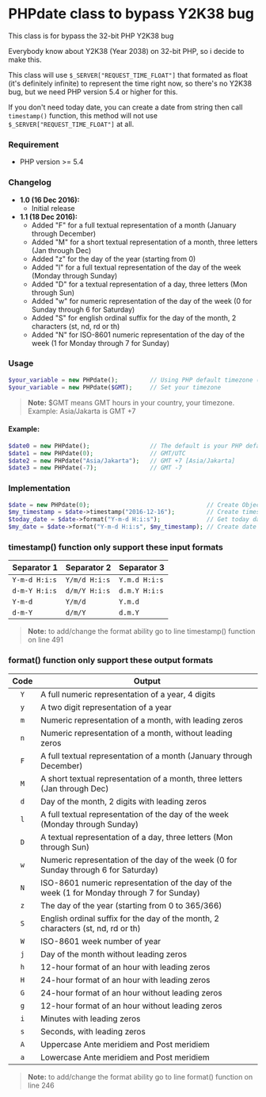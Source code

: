 # PHPdate class to bypass Y2K38 bug
This class is for bypass the 32-bit PHP Y2K38 bug

Everybody know about Y2K38 (Year 2038) on 32-bit PHP, so i decide to make this.

This class will use `$_SERVER["REQUEST_TIME_FLOAT"]` that formated as float (it's definitely infinite) to represent the time right now, so there's no Y2K38 bug, but we need PHP version 5.4 or higher for this.

If you don't need today date, you can create a date from string then call `timestamp()` function, this method will not use `$_SERVER["REQUEST_TIME_FLOAT"]` at all.

### Requirement
* PHP version >= 5.4
	
### Changelog
* **1.0 (16 Dec 2016):**
	- Initial release
* **1.1 (18 Dec 2016):**
	- Added "F" for a full textual representation of a month (January through December)
	- Added "M" for a short textual representation of a month, three letters (Jan through Dec)
	- Added "z" for the day of the year (starting from 0)
	- Added "l" for a full textual representation of the day of the week (Monday through Sunday)
	- Added "D" for a textual representation of a day, three letters (Mon through Sun)
	- Added "w" for numeric representation of the day of the week (0 for Sunday through 6 for Saturday)
	- Added "S" for english ordinal suffix for the day of the month, 2 characters (st, nd, rd or th)
	- Added "N" for ISO-8601 numeric representation of the day of the week (1 for Monday through 7 for Sunday)
	
### Usage
```php
$your_variable = new PHPdate();			// Using PHP default timezone (you can set this in 'php.ini')
$your_variable = new PHPdate($GMT);		// Set your timezone
```

> **Note:** $GMT means GMT hours in your country, your timezone. Example: Asia/Jakarta is GMT +7

#### Example:
```php
$date0 = new PHPdate();					// The default is your PHP default timezone
$date1 = new PHPdate(0);				// GMT/UTC
$date2 = new PHPdate("Asia/Jakarta");	// GMT +7 [Asia/Jakarta]
$date3 = new PHPdate(-7);				// GMT -7
```
	
### Implementation
```php
$date = new PHPdate(0);									// Create Object and date_timezone_set to GMT (+0 hour)
$my_timestamp = $date->timestamp("2016-12-16");			// Create timestamp of "2016-12-16 00:00:00"
$today_date = $date->format("Y-m-d H:i:s");				// Get today date and format it to "Y-m-d H:i:s"
$my_date = $date->format("Y-m-d H:i:s", $my_timestamp);	// Create date from timestamp
```
	
### timestamp() function only support these input formats
| Separator 1   | Separator 2   | Separator 3   |
| ------------- | ------------- | ------------- |
| `Y-m-d H:i:s` | `Y/m/d H:i:s` | `Y.m.d H:i:s` |
| `d-m-Y H:i:s` | `d/m/Y H:i:s` | `d.m.Y H:i:s` |
| `Y-m-d`       | `Y/m/d`       | `Y.m.d`       |
| `d-m-Y`       | `d/m/Y`       | `d.m.Y`       |

> **Note:** to add/change the format ability go to line timestamp() function on line 491
	
### format() function only support these output formats
| Code | Output                                                                                     |
|:----:| -------------------------------------------------------------------------------------------|
|`Y`   | A full numeric representation of a year, 4 digits                                          |
|`y`   | A two digit representation of a year                                                       |
|`m`   | Numeric representation of a month, with leading zeros                                      |
|`n`   | Numeric representation of a month, without leading zeros                                   |
|`F`   | A full textual representation of a month (January through December)                        |
|`M`   | A short textual representation of a month, three letters (Jan through Dec)                 |
|`d`   | Day of the month, 2 digits with leading zeros                                              |
|`l`   | A full textual representation of the day of the week (Monday through Sunday)               |
|`D`   | A textual representation of a day, three letters (Mon through Sun)                         |
|`w`   | Numeric representation of the day of the week (0 for Sunday through 6 for Saturday)        |
|`N`   | ISO-8601 numeric representation of the day of the week (1 for Monday through 7 for Sunday) |
|`z`   | The day of the year (starting from 0 to 365/366)                                           |
|`S`   | English ordinal suffix for the day of the month, 2 characters (st, nd, rd or th)           |
|`W`   | ISO-8601 week number of year                                                               |
|`j`   | Day of the month without leading zeros                                                     |
|`h`   | 12-hour format of an hour with leading zeros
|`H`   | 24-hour format of an hour with leading zeros
|`G`   | 24-hour format of an hour without leading zeros
|`g`   | 12-hour format of an hour without leading zeros
|`i`   | Minutes with leading zeros
|`s`   | Seconds, with leading zeros
|`A`   | Uppercase Ante meridiem and Post meridiem
|`a`   | Lowercase Ante meridiem and Post meridiem

> **Note:** to add/change the format ability go to line format() function on line 246
